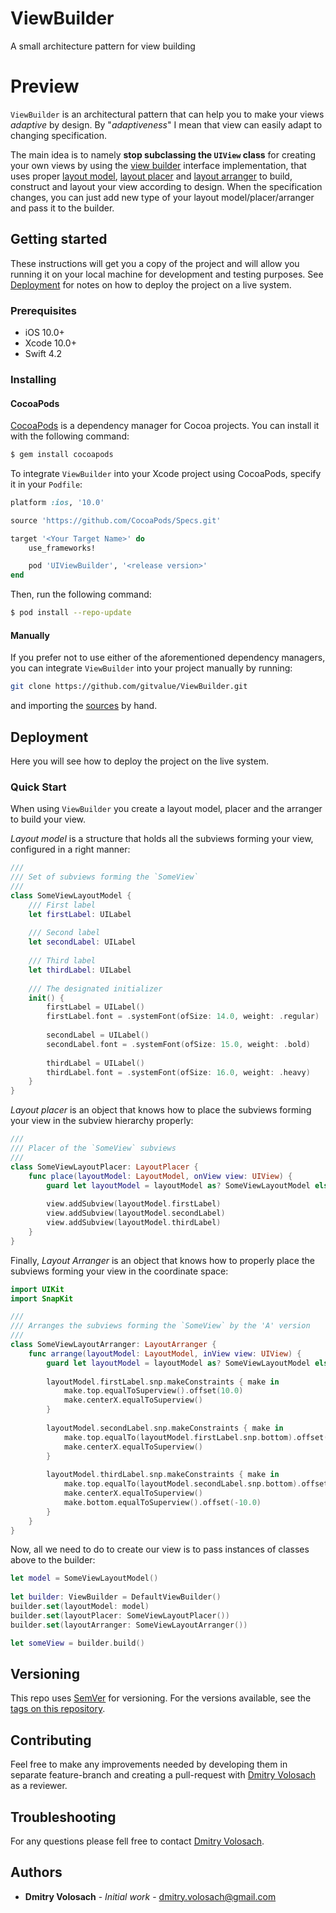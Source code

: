 # ViewBuilder
A small architecture pattern for view building

# Preview

`ViewBuilder` is an architectural pattern that can help you to make your views _adaptive_ by design. By "_adaptiveness_" I mean that view can easily adapt to changing specification.

The main idea is to namely **stop subclassing the `UIView` class** for creating your own views by using the [view builder](/Source/Core/ViewBuilder.swift) interface implementation, that uses proper [layout model](/Source/Core/LayoutModel.swift), [layout placer](/Source/Core/LayoutPlacer.swift) and [layout arranger](/Source/Core/LayoutArranger.swift) to build, construct and layout your view according to design. When the specification changes, you can just add new type of your layout model/placer/arranger and pass it to the builder.

## Getting started

These instructions will get you a copy of the project and will allow you running it on your local machine for development and testing purposes. See [Deployment](#Deployment) for notes on how to deploy the project on a live system.

### Prerequisites

- iOS 10.0+
- Xcode 10.0+
- Swift 4.2

### Installing

#### CocoaPods

[CocoaPods](http://cocoapods.org) is a dependency manager for Cocoa projects. You can install it with the following command:

```bash
$ gem install cocoapods
```

To integrate `ViewBuilder` into your Xcode project using CocoaPods, specify it in your `Podfile`:

```ruby
platform :ios, '10.0'

source 'https://github.com/CocoaPods/Specs.git'

target '<Your Target Name>' do
    use_frameworks!

    pod 'UIViewBuilder', '<release version>'
end
```

Then, run the following command:

```bash
$ pod install --repo-update
```

#### Manually

If you prefer not to use either of the aforementioned dependency managers, you can integrate `ViewBuilder` into your project manually by running:

```bash
git clone https://github.com/gitvalue/ViewBuilder.git
```

and importing the [sources](./Source/Core/) by hand.

## Deployment

Here you will see how to deploy the project on the live system.

### Quick Start

When using `ViewBuilder` you create a layout model, placer and the arranger to build your view.

*Layout model* is a structure that holds all the subviews forming your view, configured in a right manner:

```swift
///
/// Set of subviews forming the `SomeView`
///
class SomeViewLayoutModel {
    /// First label
    let firstLabel: UILabel
    
    /// Second label
    let secondLabel: UILabel
    
    /// Third label
    let thirdLabel: UILabel
    
    /// The designated initializer
    init() {
        firstLabel = UILabel()
        firstLabel.font = .systemFont(ofSize: 14.0, weight: .regular)
        
        secondLabel = UILabel()
        secondLabel.font = .systemFont(ofSize: 15.0, weight: .bold)
        
        thirdLabel = UILabel()
        thirdLabel.font = .systemFont(ofSize: 16.0, weight: .heavy)
    }
}
```

*Layout placer* is an object that knows how to place the subviews forming your view in the subview hierarchy properly:

```swift
///
/// Placer of the `SomeView` subviews
///
class SomeViewLayoutPlacer: LayoutPlacer {
    func place(layoutModel: LayoutModel, onView view: UIView) {
        guard let layoutModel = layoutModel as? SomeViewLayoutModel else { return }
        
        view.addSubview(layoutModel.firstLabel)
        view.addSubview(layoutModel.secondLabel)
        view.addSubview(layoutModel.thirdLabel)
    }
}
```

Finally, *Layout Arranger* is an object that knows how to properly place the subviews forming your view in the coordinate space:

```swift
import UIKit
import SnapKit

///
/// Arranges the subviews forming the `SomeView` by the 'A' version
///
class SomeViewLayoutArranger: LayoutArranger {
    func arrange(layoutModel: LayoutModel, inView view: UIView) {
        guard let layoutModel = layoutModel as? SomeViewLayoutModel else { return }
        
        layoutModel.firstLabel.snp.makeConstraints { make in
            make.top.equalToSuperview().offset(10.0)
            make.centerX.equalToSuperview()
        }
        
        layoutModel.secondLabel.snp.makeConstraints { make in
            make.top.equalTo(layoutModel.firstLabel.snp.bottom).offset(10.0)
            make.centerX.equalToSuperview()
        }
        
        layoutModel.thirdLabel.snp.makeConstraints { make in
            make.top.equalTo(layoutModel.secondLabel.snp.bottom).offset(10.0)
            make.centerX.equalToSuperview()
            make.bottom.equalToSuperview().offset(-10.0)
        }
    }
}
```

Now, all we need to do to create our view is to pass instances of classes above to the builder:

```swift
let model = SomeViewLayoutModel()
        
let builder: ViewBuilder = DefaultViewBuilder()
builder.set(layoutModel: model)
builder.set(layoutPlacer: SomeViewLayoutPlacer())
builder.set(layoutArranger: SomeViewLayoutArranger())

let someView = builder.build()
```

## Versioning

This repo uses [SemVer](http://semver.org/) for versioning. For the versions available, see the [tags on this repository](https://github.com/gitvalue/ViewBuilder/releases).

## Contributing

Feel free to make any improvements needed by developing them in separate feature-branch and creating a pull-request with [Dmitry Volosach](dmitry.volosach@gmail.com) as a reviewer.

## Troubleshooting

For any questions please fell free to contact [Dmitry Volosach](dmitry.volosach@gmail.com).

## Authors

* **Dmitry Volosach** - *Initial work* - dmitry.volosach@gmail.com


